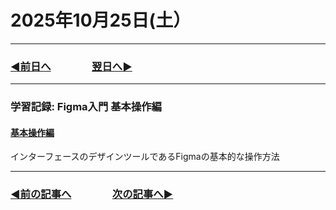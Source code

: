 # 2025年10月25日(土）

---

### [◀️前日へ](https://github.com/yuasys/chatty-journal/blob/main/2025/10/2025-10-24.md)&emsp;&emsp;&emsp;&emsp;[翌日へ▶️](https://github.com/yuasys/chatty-journal/blob/main/2025/10/2025-10-26.md)

---

### 学習記録: Figma入門 基本操作編

#### [基本操作編](https://dotinstall.com/lessons/basic_figma)
インターフェースのデザインツールであるFigmaの基本的な操作方法

---

### [◀️前の記事へ](https://github.com/yuasys/chatty-journal/blob/main/2025/10/2025-10-24.md)&emsp;&emsp;&emsp;&emsp;[次の記事へ▶️](https://github.com/yuasys/chatty-journal/blob/main/2025/10/2025-10-25.md)
